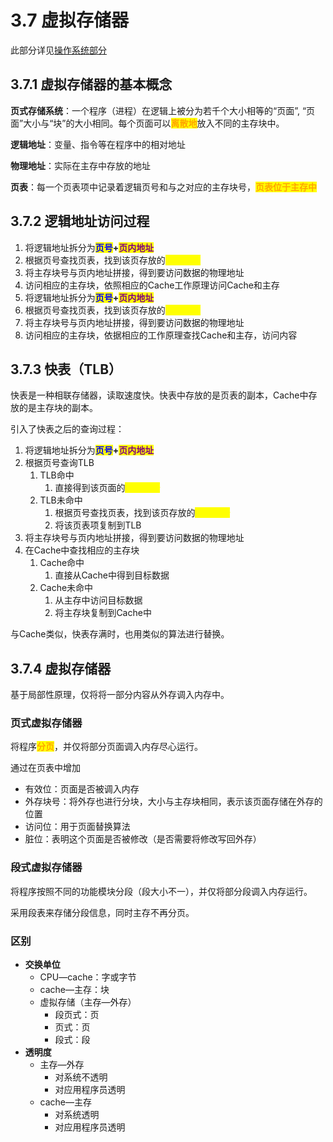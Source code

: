# 3.7 虚拟存储器

此部分详见[操作系统部分](https://aye10032.gitbook.io/os/di-san-zhang-nei-cun-guan-li/3.1-fen-ye-cun-chu-xiang-guan-gai-nian)

## 3.7.1 虚拟存储器的基本概念

**页式存储系统**：一个程序（进程）在逻辑上被分为若千个大小相等的“页面”, “页面”大小与“块”的大小相同。每个页面可以<mark style="color:orange;">**离散地**</mark>放入不同的主存块中。

**逻辑地址**：变量、指令等在程序中的相对地址

**物理地址**：实际在主存中存放的地址

**页表**：每一个页表项中记录着逻辑页号和与之对应的主存块号，<mark style="color:orange;">**页表位于主存中**</mark>



## 3.7.2 逻辑地址访问过程

1. 将逻辑地址拆分为<mark style="color:blue;">**页号**</mark>**+**<mark style="color:purple;">**页内地址**</mark>
2. 根据页号查找页表，找到该页存放的<mark style="color:yellow;">**主存块号**</mark>
3. 将主存块号与页内地址拼接，得到要访问数据的物理地址
4. 访问相应的主存块，依照相应的Cache工作原理访问Cache和主存
5. 将逻辑地址拆分为<mark style="color:blue;">**页号**</mark>**+**<mark style="color:purple;">**页内地址**</mark>
6. 根据页号查找页表，找到该页存放的<mark style="color:yellow;">**主存块号**</mark>
7. 将主存块号与页内地址拼接，得到要访问数据的物理地址
8. 访问相应的主存块，依据相应的工作原理查找Cache和主存，访问内容



## 3.7.3 快表（TLB）

快表是一种相联存储器，读取速度快。快表中存放的是页表的副本，Cache中存放的是主存块的副本。

引入了快表之后的查询过程：

1. 将逻辑地址拆分为<mark style="color:blue;">**页号**</mark>**+**<mark style="color:purple;">**页内地址**</mark>
2. 根据页号查询TLB
   1. TLB命中
      1. 直接得到该页面的<mark style="color:yellow;">**主存块号**</mark>
   2. TLB未命中
      1. 根据页号查找页表，找到该页存放的<mark style="color:yellow;">**主存块号**</mark>
      2. 将该页表项复制到TLB 
3. 将主存块号与页内地址拼接，得到要访问数据的物理地址
4. 在Cache中查找相应的主存块
   1. Cache命中
      1. 直接从Cache中得到目标数据
   2. Cache未命中
      1. 从主存中访问目标数据
      2. 将主存块复制到Cache中

与Cache类似，快表存满时，也用类似的算法进行替换。



## 3.7.4 虚拟存储器

基于局部性原理，仅将将一部分内容从外存调入内存中。

### 页式虚拟存储器

将程序<mark style="color:orange;">**分页**</mark>，并仅将部分页面调入内存尽心运行。

通过在页表中增加

* 有效位：页面是否被调入内存
* 外存块号：将外存也进行分块，大小与主存块相同，表示该页面存储在外存的位置
* 访问位：用于页面替换算法
* 脏位：表明这个页面是否被修改（是否需要将修改写回外存）



### 段式虚拟存储器

将程序按照不同的功能模块分段（段大小不一），并仅将部分段调入内存运行。

采用段表来存储分段信息，同时主存不再分页。



### 区别

- **交换单位**
  - CPU—cache：字或字节
  - cache—主存：块
  - 虚拟存储（主存—外存）
    - 段页式：页
    - 页式：页
    - 段式：段
- **透明度**
  - 主存—外存
    - 对系统不透明
    - 对应用程序员透明
  - cache—主存
    - 对系统透明
    - 对应用程序员透明

